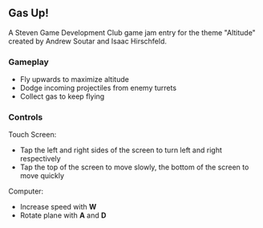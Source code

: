 ## Gas Up!

A Steven Game Development Club game jam entry for the theme "Altitude" created by Andrew Soutar and Isaac Hirschfeld.

### Gameplay

- Fly upwards to maximize altitude
- Dodge incoming projectiles from enemy turrets
- Collect gas to keep flying

### Controls

Touch Screen:

- Tap the left and right sides of the screen to turn left and right respectively
- Tap the top of the screen to move slowly, the bottom of the screen to move quickly

Computer:

- Increase speed with **W**
- Rotate plane with **A** and **D**
